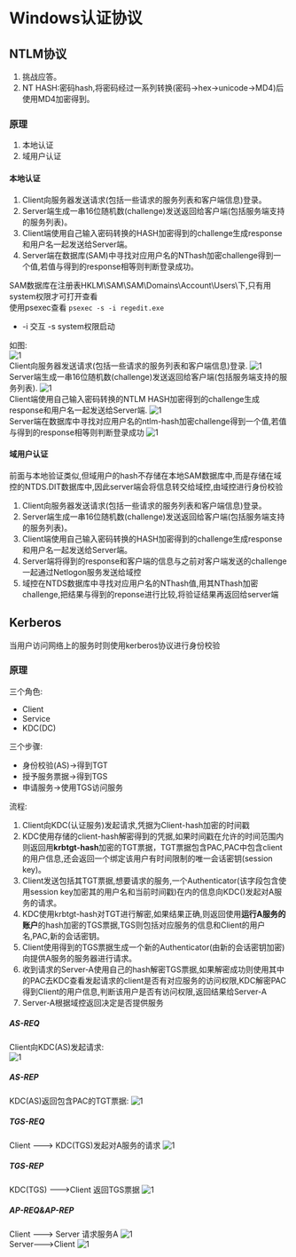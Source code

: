 # Windows认证协议
## **NTLM协议**
1. 挑战应答。  
2. NT HASH:密码hash,将密码经过一系列转换(密码->hex->unicode->MD4)后使用MD4加密得到。
### **原理**
1. 本地认证
2. 域用户认证
#### 本地认证
1. Client向服务器发送请求(包括一些请求的服务列表和客户端信息)登录。    
2. Server端生成一串16位随机数(challenge)发送返回给客户端(包括服务端支持的服务列表)。  
3. Client端使用自己输入密码转换的HASH加密得到的challenge生成response和用户名一起发送给Server端。  
4. Server端在数据库(SAM)中寻找对应用户名的NThash加密challenge得到一个值,若值与得到的response相等则判断登录成功。  

SAM数据库在注册表HKLM\SAM\SAM\Domains\Account\Users\下,只有用system权限才可打开查看  
使用psexec查看 `psexec -s -i regedit.exe`  
* -i 交互 -s system权限启动

如图:  
![1](pic/2019121.png)  
Client向服务器发送请求(包括一些请求的服务列表和客户端信息)登录.
![1](pic/2019122.png)  
Server端生成一串16位随机数(challenge)发送返回给客户端(包括服务端支持的服务列表).
![1](pic/2019123.png)  
Client端使用自己输入密码转换的NTLM HASH加密得到的challenge生成response和用户名一起发送给Server端.
![1](pic/2019124.png)  
Server端在数据库中寻找对应用户名的ntlm-hash加密challenge得到一个值,若值与得到的response相等则判断登录成功
![1](pic/2019125.png) 
#### 域用户认证
前面与本地验证类似,但域用户的hash不存储在本地SAM数据库中,而是存储在域控的NTDS.DIT数据库中,因此server端会将信息转交给域控,由域控进行身份校验    
1. Client向服务器发送请求(包括一些请求的服务列表和客户端信息)登录。    
2. Server端生成一串16位随机数(challenge)发送返回给客户端(包括服务端支持的服务列表)。  
3. Client端使用自己输入密码转换的HASH加密得到的challenge生成response和用户名一起发送给Server端。  
4. Server端将得到的response和客户端的信息与之前对客户端发送的challenge一起通过Netlogon服务发送给域控
5. 域控在NTDS数据库中寻找对应用户名的NThash值,用其NThash加密challenge,把结果与得到的reponse进行比较,将验证结果再返回给server端
## **Kerberos**
当用户访问网络上的服务时则使用kerberos协议进行身份校验
### **原理**
三个角色:  
* Client
* Service
* KDC(DC)

三个步骤:
* 身份校验(AS)->得到TGT
* 授予服务票据->得到TGS
* 申请服务->使用TGS访问服务

流程:  
1. Client向KDC(认证服务)发起请求,凭据为Client-hash加密的时间戳
2. KDC使用存储的client-hash解密得到的凭据,如果时间戳在允许的时间范围内则返回用**krbtgt-hash**加密的TGT票据，TGT票据包含PAC,PAC中包含client的用户信息,还会返回一个绑定该用户有时间限制的唯一会话密钥(session key)。
3. Client发送包括其TGT票据,想要请求的服务,一个Authenticator(该字段包含使用session key加密其的用户名和当前时间戳)在内的信息向KDC()发起对A服务的请求。
4. KDC使用krbtgt-hash对TGT进行解密,如果结果正确,则返回使用**运行A服务的账户**的hash加密的TGS票据,TGS则包括对应服务的信息和Client的用户名,PAC,新的会话密钥。
5. Client使用得到的TGS票据生成一个新的Authenticator(由新的会话密钥加密)向提供A服务的服务器进行请求。
6. 收到请求的Server-A使用自己的hash解密TGS票据,如果解密成功则使用其中的PAC去KDC查看发起请求的client是否有对应服务的访问权限,KDC解密PAC得到Client的用户信息,判断该用户是否有访问权限,返回结果给Server-A
7. Server-A根据域控返回决定是否提供服务
##### AS-REQ
Client向KDC(AS)发起请求:  
![1](pic/201912191.png)
##### AS-REP
KDC(AS)返回包含PAC的TGT票据:
![1](pic/201912211.png)
##### TGS-REQ
Client ---> KDC(TGS)发起对A服务的请求
![1](pic/201912212.png)
##### TGS-REP
KDC(TGS) --->Client 返回TGS票据
![1](pic/201912213.png)
##### AP-REQ&AP-REP
Client ---> Server 请求服务A
![1](pic/201912214.png)  
Server--->Client
![1](pic/201912215.png)